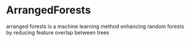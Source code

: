 # ArrangedForests
arranged forests is a machine learning method enhancing random forests by reducing feature overlap between trees
